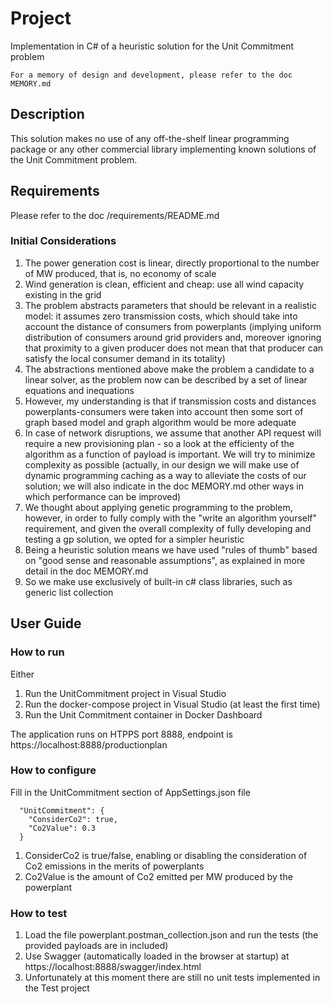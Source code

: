 # Project

Implementation in C# of a heuristic solution for the Unit Commitment problem

```
For a memory of design and development, please refer to the doc MEMORY.md
```

## Description

This solution makes no use of any off-the-shelf linear programming package or any other commercial library implementing known solutions of the Unit Commitment problem.

## Requirements

Please refer to the doc /requirements/README.md

### Initial Considerations

1. The power generation cost is linear, directly proportional to the number of MW produced, that is, no economy of scale
2. Wind generation is clean, efficient and cheap: use all wind capacity existing in the grid
3. The problem abstracts parameters that should be relevant in a realistic model: it assumes zero transmission costs, which should take into account the distance of consumers from powerplants (implying uniform distribution of consumers around grid providers and, moreover ignoring that proximity to a given producer does not mean that that producer can satisfy the local consumer demand in its totality)
4. The abstractions mentioned above make the problem a candidate to a linear solver, as the problem now can be described by a set of linear equations and inequations
5. However, my understanding is that if transmission costs and distances powerplants-consumers were taken into account then some sort of graph based model and graph algorithm would be more adequate
6. In case of network disruptions, we assume that another API request will require a new provisioning plan - so a look at the efficienty of the algorithm as a function of payload is important. We will try to minimize complexity as possible (actually, in our design we will make use of dynamic programming caching as a way to alleviate the costs of our solution; we will also indicate in the doc MEMORY.md other ways in which performance can be improved)
7. We thought about applying genetic programming to the problem, however, in order to fully comply with the "write an algorithm yourself" requirement, and given the overall complexity of fully developing and testing a gp solution, we opted for a simpler heuristic
8. Being a heuristic solution means we have used "rules of thumb" based on "good sense and reasonable assumptions", as explained in more detail in the doc MEMORY.md
9. So we make use exclusively of built-in c# class libraries, such as generic list collection

## User Guide

### How to run

Either

1. Run the UnitCommitment project in Visual Studio
2. Run the docker-compose project in Visual Studio (at least the first time)
3. Run the Unit Commitment container in Docker Dashboard

The application runs on HTPPS port 8888, endpoint is https://localhost:8888/productionplan

### How to configure

Fill in the UnitCommitment section of AppSettings.json file

```
  "UnitCommitment": {
    "ConsiderCo2": true,
    "Co2Value": 0.3
  }
```

1. ConsiderCo2 is true/false, enabling or disabling the consideration of Co2 emissions in the merits of powerplants
2. Co2Value is the amount of Co2 emitted per MW produced by the powerplant

### How to test

1. Load the file powerplant.postman_collection.json and run the tests (the provided payloads are in included)
2. Use Swagger (automatically loaded in the browser at startup) at https://localhost:8888/swagger/index.html
3. Unfortunately at this moment there are still no unit tests implemented in the Test project
